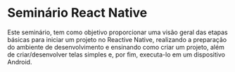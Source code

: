# Seminário React Native

Este seminário, tem como objetivo  proporcionar uma visão geral das etapas básicas para iniciar um projeto no Reactive Native, realizando a preparação do ambiente de desenvolvimento e ensinando como criar um projeto, além de criar/desenvolver telas simples e, por fim, executa-lo em um dispositivo Android. 


